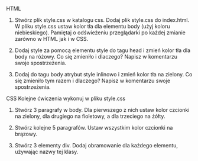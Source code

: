 HTML
1. Stwórz plik style.css w katalogu css. Dodaj plik style.css do index.html. W pliku style.css ustaw kolor tła dla elementu body (użyj koloru niebieskiego). Pamiętaj o odświeżeniu przeglądarki po każdej zmianie zarówno w HTML jak i w CSS.

2. Dodaj style za pomocą elementu style do tagu head i zmień kolor tła dla body na różowy. Co się zmieniło i dlaczego? Napisz w komentarzu swoje spostrzeżenia.

3. Dodaj do tagu body atrybut style inlinowo i zmień kolor tła na zielony. Co się zmieniło tym razem i dlaczego? Napisz w komentarzu swoje spostrzeżenia.

CSS
Kolejne ćwiczenia wykonuj w pliku style.css

1. Stwórz 3 paragrafy w body. Dla pierwszego z nich ustaw kolor czcionki na zielony, dla drugiego na fioletowy, a dla trzeciego na żółty.

2. Stwórz kolejne 5 paragrafów. Ustaw wszystkim kolor czcionki na brązowy.

3. Stwórz 3 elementy div. Dodaj obramowanie dla każdego elementu, używając nazwy tej klasy.